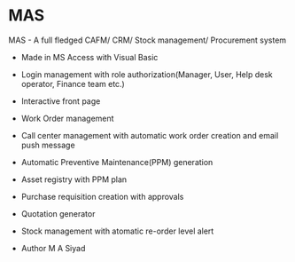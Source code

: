 # MAS
MAS - A full fledged CAFM/ CRM/ Stock management/ Procurement system
- Made in MS Access with Visual Basic
- Login management with role authorization(Manager, User, Help desk operator, Finance team etc.)
- Interactive front page
- Work Order management
- Call center management with automatic work order creation and email push message
- Automatic Preventive Maintenance(PPM) generation
- Asset registry with PPM plan
- Purchase requisition creation with approvals
- Quotation generator
- Stock management with atomatic re-order level alert

- Author M A Siyad
